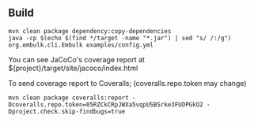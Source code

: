 ## Build

```
mvn clean package dependency:copy-dependencies
java -cp $(echo $(find */target -name "*.jar") | sed "s/ /:/g") org.embulk.cli.Embulk examples/config.yml
```

You can see JaCoCo's coverage report at ${project}/target/site/jacoco/index.html

To send coverage report to Coveralls; (coveralls.repo.token may change)

```
mvn clean package coveralls:report -Dcoveralls.repo.token=05RZCkCRpJWXa5vqpUSBSrke3FUDPGkO2 -Dproject.check.skip-findbugs=true
```
